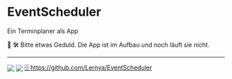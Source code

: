 # EventScheduler
Ein Terminplaner als App


🚧 🛠️  Bitte etwas Geduld. Die App ist im Aufbau und noch läuft sie nicht.

---

<a style="vertical-align:middle" href="https://git-scm.com"><img src="https://img.shields.io/badge/Git-F05032?logo=git&logoColor=fff&style=for-the-badge" /></a>
<a style="vertical-align:middle" href="https://github.com/Lernya/EventScheduler"><img src="https://img.shields.io/badge/GitHub-181717?logo=git&logoColor=fff&style=for-the-badge" /></a> <a href="https://github.com/Lernya/EventScheduler"> 🗄️ https://github.com/Lernya/EventScheduler</a>  